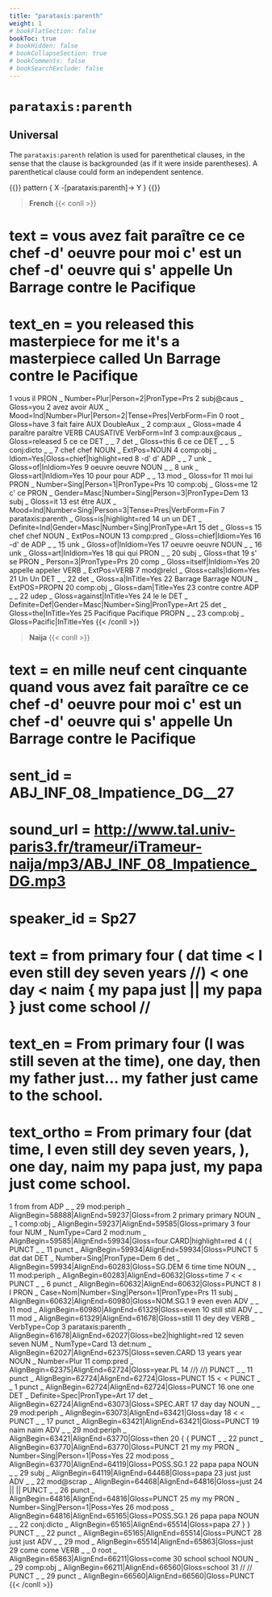 ```yaml
---
title: "parataxis:parenth"
weight: 1
# bookFlatSection: false
bookToc: true
# bookHidden: false
# bookCollapseSection: true
# bookComments: false
# bookSearchExclude: false
---
```


# `parataxis:parenth`


## Universal

The `parataxis:parenth` relation is used for parenthetical clauses, in the sense that the clause is backgrounded (as if it were inside parentheses). A parenthetical clause could form an independent sentence.

{{<grew corpus="SUD_French-Rhapsodie@latest">}}
pattern { X -[parataxis:parenth]-> Y }
{{</grew>}}

> __French__
{{< conll >}}
# text = vous avez fait paraître ce ce chef -d' oeuvre pour moi c' est un chef -d' oeuvre qui s' appelle Un Barrage contre le Pacifique
# text_en = you released this masterpiece for me it's a masterpiece called Un Barrage contre le Pacifique
1	vous	il	PRON	_	Number=Plur|Person=2|PronType=Prs	2	subj@caus	_	Gloss=you
2	avez	avoir	AUX	_	Mood=Ind|Number=Plur|Person=2|Tense=Pres|VerbForm=Fin	0	root	_	Gloss=have
3	fait	faire	AUX	DoubleAux	_	2	comp:aux	_	Gloss=made
4	paraître	paraître	VERB	CAUSATIVE	VerbForm=Inf	3	comp:aux@caus	_	Gloss=released
5	ce	ce	DET	_	_	7	det	_	Gloss=this
6	ce	ce	DET	_	_	5	conj:dicto	_	_
7	chef	chef	NOUN	_	ExtPos=NOUN	4	comp:obj	_	Idiom=Yes|Gloss=chief|highlight=red
8	-d'	d'	ADP	_	_	7	unk	_	Gloss=of|InIdiom=Yes
9	oeuvre	oeuvre	NOUN	_	_	8	unk	_	Gloss=art|InIdiom=Yes
10	pour	pour	ADP	_	_	13	mod	_	Gloss=for
11	moi	lui	PRON	_	Number=Sing|Person=1|PronType=Prs	10	comp:obj	_	Gloss=me
12	c'	ce	PRON	_	Gender=Masc|Number=Sing|Person=3|PronType=Dem	13	subj	_	Gloss=it
13	est	être	AUX	_	Mood=Ind|Number=Sing|Person=3|Tense=Pres|VerbForm=Fin	7	parataxis:parenth	_	Gloss=is|highlight=red
14	un	un	DET	_	Definite=Ind|Gender=Masc|Number=Sing|PronType=Art	15	det	_	Gloss=s
15	chef	chef	NOUN	_	ExtPos=NOUN	13	comp:pred	_	Gloss=chief|Idiom=Yes
16	-d'	de	ADP	_	_	15	unk	_	Gloss=of|InIdiom=Yes
17	oeuvre	oeuvre	NOUN	_	_	16	unk	_	Gloss=art|InIdiom=Yes
18	qui	qui	PRON	_	_	20	subj	_	Gloss=that
19	s'	se	PRON	_	Person=3|PronType=Prs	20	comp	_	Gloss=itself|InIdiom=Yes
20	appelle	appeler	VERB	_	ExtPos=VERB	7	mod@relcl	_	Gloss=calls|Idiom=Yes
21	Un	Un	DET	_	_	22	det	_	Gloss=a|InTitle=Yes
22	Barrage	Barrage	NOUN	_	ExtPOS=PROPN	20	comp:obj	_	Gloss=dam|Title=Yes
23	contre	contre	ADP	_	_	22	udep	_	Gloss=against|InTitle=Yes
24	le	le	DET	_	Definite=Def|Gender=Masc|Number=Sing|PronType=Art	25	det	_	Gloss=the|InTitle=Yes
25	Pacifique	Pacifique	PROPN	_	_	23	comp:obj	_	Gloss=Pacific|InTitle=Yes
{{< /conll >}}

> __Naija__
{{< conll >}}
# text = en mille neuf cent cinquante quand vous avez fait paraître ce ce chef -d' oeuvre pour moi c' est un chef -d' oeuvre qui s' appelle Un Barrage contre le Pacifique
# sent_id = ABJ_INF_08_Impatience_DG__27
# sound_url = http://www.tal.univ-paris3.fr/trameur/iTrameur-naija/mp3/ABJ_INF_08_Impatience_DG.mp3
# speaker_id = Sp27
# text = from primary four ( dat time < I even still dey seven years //) < one day < naim { my papa just || my papa } just come school //
# text_en = From primary four (I was still seven at the time), one day, then my father just... my father just came to the school.
# text_ortho = From primary four (dat time, I even still dey seven years, ), one day, naim my papa just, my papa just come school.
1	from	from	ADP	_	_	29	mod:periph	_	AlignBegin=58888|AlignEnd=59237|Gloss=from
2	primary	primary	NOUN	_	_	1	comp:obj	_	AlignBegin=59237|AlignEnd=59585|Gloss=primary
3	four	four	NUM	_	NumType=Card	2	mod:num	_	AlignBegin=59585|AlignEnd=59934|Gloss=four.CARD|highlight=red
4	(	(	PUNCT	_	_	11	punct	_	AlignBegin=59934|AlignEnd=59934|Gloss=PUNCT
5	dat	dat	DET	_	Number=Sing|PronType=Dem	6	det	_	AlignBegin=59934|AlignEnd=60283|Gloss=SG.DEM
6	time	time	NOUN	_	_	11	mod:periph	_	AlignBegin=60283|AlignEnd=60632|Gloss=time
7	<	<	PUNCT	_	_	6	punct	_	AlignBegin=60632|AlignEnd=60632|Gloss=PUNCT
8	I	I	PRON	_	Case=Nom|Number=Sing|Person=1|PronType=Prs	11	subj	_	AlignBegin=60632|AlignEnd=60980|Gloss=NOM.SG.1
9	even	even	ADV	_	_	11	mod	_	AlignBegin=60980|AlignEnd=61329|Gloss=even
10	still	still	ADV	_	_	11	mod	_	AlignBegin=61329|AlignEnd=61678|Gloss=still
11	dey	dey	VERB	_	VerbType=Cop	3	parataxis:parenth	_	AlignBegin=61678|AlignEnd=62027|Gloss=be2|highlight=red
12	seven	seven	NUM	_	NumType=Card	13	det:num	_	AlignBegin=62027|AlignEnd=62375|Gloss=seven.CARD
13	years	year	NOUN	_	Number=Plur	11	comp:pred	_	AlignBegin=62375|AlignEnd=62724|Gloss=year.PL
14	//)	//)	PUNCT	_	_	11	punct	_	AlignBegin=62724|AlignEnd=62724|Gloss=PUNCT
15	<	<	PUNCT	_	_	1	punct	_	AlignBegin=62724|AlignEnd=62724|Gloss=PUNCT
16	one	one	DET	_	Definite=Spec|PronType=Art	17	det	_	AlignBegin=62724|AlignEnd=63073|Gloss=SPEC.ART
17	day	day	NOUN	_	_	29	mod:periph	_	AlignBegin=63073|AlignEnd=63421|Gloss=day
18	<	<	PUNCT	_	_	17	punct	_	AlignBegin=63421|AlignEnd=63421|Gloss=PUNCT
19	naim	naim	ADV	_	_	29	mod:periph	_	AlignBegin=63421|AlignEnd=63770|Gloss=then
20	{	{	PUNCT	_	_	22	punct	_	AlignBegin=63770|AlignEnd=63770|Gloss=PUNCT
21	my	my	PRON	_	Number=Sing|Person=1|Poss=Yes	22	mod:poss	_	AlignBegin=63770|AlignEnd=64119|Gloss=POSS.SG.1
22	papa	papa	NOUN	_	_	29	subj	_	AlignBegin=64119|AlignEnd=64468|Gloss=papa
23	just	just	ADV	_	_	22	mod@scrap	_	AlignBegin=64468|AlignEnd=64816|Gloss=just
24	||	||	PUNCT	_	_	26	punct	_	AlignBegin=64816|AlignEnd=64816|Gloss=PUNCT
25	my	my	PRON	_	Number=Sing|Person=1|Poss=Yes	26	mod:poss	_	AlignBegin=64816|AlignEnd=65165|Gloss=POSS.SG.1
26	papa	papa	NOUN	_	_	22	conj:dicto	_	AlignBegin=65165|AlignEnd=65514|Gloss=papa
27	}	}	PUNCT	_	_	22	punct	_	AlignBegin=65165|AlignEnd=65514|Gloss=PUNCT
28	just	just	ADV	_	_	29	mod	_	AlignBegin=65514|AlignEnd=65863|Gloss=just
29	come	come	VERB	_	_	0	root	_	AlignBegin=65863|AlignEnd=66211|Gloss=come
30	school	school	NOUN	_	_	29	comp:obj	_	AlignBegin=66211|AlignEnd=66560|Gloss=school
31	//	//	PUNCT	_	_	29	punct	_	AlignBegin=66560|AlignEnd=66560|Gloss=PUNCT
{{< /conll >}}








